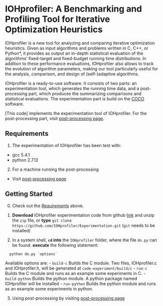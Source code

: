 IOHprofiler: A Benchmarking and Profiling Tool for Iterative Optimization Heuristics
============================================

IOHprofiler is a new tool for analyzing and comparing iterative optimization heuristics.
Given as input algorithms and problems written in C, C++, or Python*, it provides as output an in-depth statistical evaluation of the algorithms’ fixed-target and fixed-budget running time distributions. In addition to these performance evaluations, IOHprofiler also allows to track the evolution of algorithm parameters, making our tool particularly useful for the analysis, comparison, and design of (self-)adaptive algorithms.

IOHprofiler is a ready-to-use software. It consists of two parts: an experimentation tool, which generates the running time data, and a post-processing part, which produces the summarizing comparisons and statistical evaluations. The experimentation part is build on the [COCO](https://github.com/numbbo/coco) software.

[This code] implements the experimentation tool of IOHprofiler. 
For the post-processing part, visit [post-processing page](https://github.com/IOHprofiler/Post-Processing).



Requirements  <a name="Requirements"></a>
------------
1. The experimentation of IOHprofiler has been test with:
  - gcc 5.4.1
  - python 2.7.12
2. For a machine running the post-processing
  - Visit [post-processing page](https://github.com/IOHprofiler/Post-Processing)


Getting Started <a name="Getting-Started"></a>
---------------
0. Check out the [_Requirements_](#Requirements) above.

1. **Download** IOHprofiler experimentation code from github [link](https://github.com/IOHprofiler/Experimentation) and unzip the `zip` file, or **type** `git clone https://github.com/IOHprofiler/Experimentation.git` (`git` needs to be installed)

2. In a system shell, **`cd` into** the `IOHprofiler` folder, 
  where the file `do.py` can be found. **execute** the following statement:
  ```
    python do.py `options`
  ```  
  Available options are:
    - `build-c` Builds the C module. Two files, IOHprofiler.c and IOHprofiler.h, will be generated at `code-experiment/build/c`
    - `run-c` Builds the C module and runs as an example some experiments in C.
    - `build-python` Builds the python module. A python package named IOHprofiler will be installed
    - `run-python` Builds the python module and runs as an example some experiments in python.
  
3. Using post-processing by visiting [post-processing page](https://github.com/IOHprofiler/Post-Processing)

